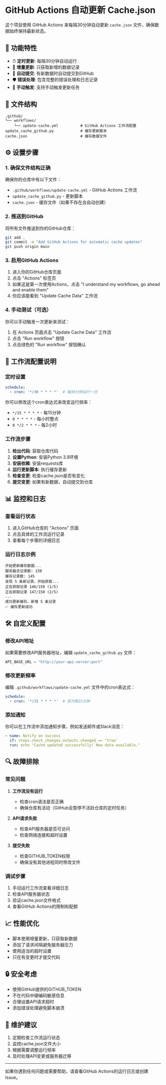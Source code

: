 # GitHub Actions 自动更新 Cache.json

这个项目使用 GitHub Actions 来每隔30分钟自动更新 `cache.json` 文件，确保数据始终保持最新状态。

## 🚀 功能特性

- ⏰ **定时更新**: 每隔30分钟自动运行
- 🔄 **增量更新**: 只获取新增的数据记录
- 📝 **自动提交**: 有新数据时自动提交到GitHub
- 🛡️ **错误处理**: 包含完整的错误处理和日志记录
- 🎯 **手动触发**: 支持手动触发更新任务

## 📁 文件结构

```
.github/
└── workflows/
    └── update-cache.yml          # GitHub Actions 工作流配置
update_cache_github.py            # 缓存更新脚本
cache.json                        # 缓存数据文件
```

## ⚙️ 设置步骤

### 1. 确保文件结构正确

确保你的仓库中有以下文件：
- `.github/workflows/update-cache.yml` - GitHub Actions 工作流
- `update_cache_github.py` - 更新脚本
- `cache.json` - 缓存文件（如果不存在会自动创建）

### 2. 推送到GitHub

将所有文件推送到你的GitHub仓库：

```bash
git add .
git commit -m "Add GitHub Actions for automatic cache updates"
git push origin main
```

### 3. 启用GitHub Actions

1. 进入你的GitHub仓库页面
2. 点击 "Actions" 标签页
3. 如果这是第一次使用Actions，点击 "I understand my workflows, go ahead and enable them"
4. 你应该能看到 "Update Cache Data" 工作流

### 4. 手动测试（可选）

你可以手动触发一次更新来测试：

1. 在 Actions 页面点击 "Update Cache Data" 工作流
2. 点击 "Run workflow" 按钮
3. 点击绿色的 "Run workflow" 按钮确认

## 🔧 工作流配置说明

### 定时设置

```yaml
schedule:
  - cron: '*/30 * * * *'  # 每30分钟运行一次
```

你可以修改这个cron表达式来改变运行频率：
- `*/15 * * * *` - 每15分钟
- `0 * * * *` - 每小时整点
- `0 */2 * * *` - 每2小时

### 工作流步骤

1. **检出代码**: 获取仓库代码
2. **设置Python**: 安装Python 3.9环境
3. **安装依赖**: 安装requests库
4. **运行更新脚本**: 执行缓存更新
5. **检查变更**: 检查cache.json是否有变化
6. **提交变更**: 如果有新数据，自动提交到仓库

## 📊 监控和日志

### 查看运行状态

1. 进入GitHub仓库的 "Actions" 页面
2. 点击具体的工作流运行记录
3. 查看每个步骤的详细日志

### 运行日志示例

```
开始更新缓存数据...
服务器总记录数: 150
缓存记录数: 145
发现 5 条新记录，开始获取...
正在获取记录 146/150 (1/5)
正在获取记录 147/150 (2/5)
...
成功更新缓存，新增 5 条记录
✅ 缓存更新成功
```

## 🛠️ 自定义配置

### 修改API地址

如果需要修改API服务器地址，编辑 `update_cache_github.py` 文件：

```python
API_BASE_URL = "http://your-api-server:port"
```

### 修改更新频率

编辑 `.github/workflows/update-cache.yml` 文件中的cron表达式：

```yaml
schedule:
  - cron: '*/15 * * * *'  # 改为每15分钟
```

### 添加通知

你可以在工作流中添加通知步骤，例如发送邮件或Slack消息：

```yaml
- name: Notify on success
  if: steps.check_changes.outputs.changed == 'true'
  run: echo "Cache updated successfully! New data available."
```

## 🔍 故障排除

### 常见问题

1. **工作流没有运行**
   - 检查cron语法是否正确
   - 确保仓库有活动（GitHub会暂停不活跃仓库的定时任务）

2. **API请求失败**
   - 检查API服务器是否可访问
   - 检查网络连接和超时设置

3. **提交失败**
   - 检查GITHUB_TOKEN权限
   - 确保没有其他进程同时修改文件

### 调试步骤

1. 手动运行工作流查看详细日志
2. 检查API服务器状态
3. 验证cache.json文件格式
4. 查看GitHub Actions的限制和配额

## 📈 性能优化

- 脚本使用增量更新，只获取新数据
- 添加了请求间隔避免服务器压力
- 使用适当的超时设置
- 只在有变更时才提交代码

## 🔒 安全考虑

- 使用GitHub提供的GITHUB_TOKEN
- 不在代码中硬编码敏感信息
- 合理设置API请求超时
- 添加错误处理避免脚本崩溃

## 📝 维护建议

1. 定期检查工作流运行状态
2. 监控cache.json文件大小
3. 根据需要调整运行频率
4. 及时处理API变更或服务器迁移

---

如果你遇到任何问题或需要帮助，请查看GitHub Actions的运行日志或创建Issue。 